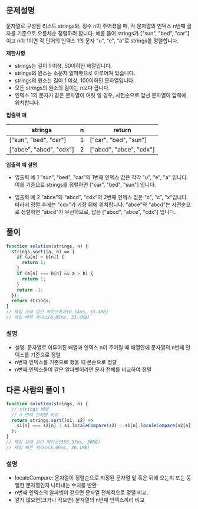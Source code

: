 ## 문제설명

문자열로 구성된 리스트 strings와, 정수 n이 주어졌을 때, 각 문자열의 인덱스 n번째 글자를 기준으로 오름차순 정렬하려 합니다. 예를 들어 strings가 ["sun", "bed", "car"]이고 n이 1이면 각 단어의 인덱스 1의 문자 "u", "e", "a"로 strings를 정렬합니다.

**제한사항**

- strings는 길이 1 이상, 50이하인 배열입니다.
- strings의 원소는 소문자 알파벳으로 이루어져 있습니다.
- strings의 원소는 길이 1 이상, 100이하인 문자열입니다.
- 모든 strings의 원소의 길이는 n보다 큽니다.
- 인덱스 1의 문자가 같은 문자열이 여럿 일 경우, 사전순으로 앞선 문자열이 앞쪽에 위치합니다.

**입출력 예**

| strings                 | n   | return                  |
| ----------------------- | --- | ----------------------- |
| ["sun", "bed", "car"]   | 1   | ["car", "bed", "sun"]   |
| ["abce", "abcd", "cdx"] | 2   | ["abcd", "abce", "cdx"] |

**입출력 예 설명**

- 입출력 예 1
  "sun", "bed", "car"의 1번째 인덱스 값은 각각 "u", "e", "a" 입니다. 이를 기준으로 strings를 정렬하면 ["car", "bed", "sun"] 입니다.

- 입출력 예 2
  "abce"와 "abcd", "cdx"의 2번째 인덱스 값은 "c", "c", "x"입니다. 따라서 정렬 후에는 "cdx"가 가장 뒤에 위치합니다. "abce"와 "abcd"는 사전순으로 정렬하면 "abcd"가 우선하므로, 답은 ["abcd", "abce", "cdx"] 입니다.

## 풀이

```js
function solution(strings, n) {
  strings.sort((a, b) => {
    if (a[n] > b[n]) {
      return 1;
    }
    if (a[n] === b[n] && a > b) {
      return 1;
    }
    return -1;
  });
  return strings;
}
// 제일 오래 걸린 케이스통과(0.14ms, 33.4MB)
// 제일 빠른 케이스(0.05ms, 33.4MB)
```

### 설명

- 설명: 문자열로 이루어진 배열과 인덱스 n이 주어질 때 배열안에 문자열의 n번째 인덱스를 기준으로 정렬
- n번째 인덱스를 기준으로 했을 때 큰순으로 정렬
- n번째 인덱스들이 같은 알파벳이라면 문자 전체를 비교하여 정렬

## 다른 사람의 풀이 1

```js
function solution(strings, n) {
  // strings 배열
  // n 번째 문자열 비교
  return strings.sort((s1, s2) =>
    s1[n] === s2[n] ? s1.localeCompare(s2) : s1[n].localeCompare(s2[n])
  );
}
// 제일 오래 걸린 케이스(556.37ms, 36MB)
// 제일 빠른 케이스(8.69ms, 36.1MB)
```

### 설명

- localeCompare: 문자열이 정렬순으로 지정된 문자열 앞 혹은 뒤에 오는지 또는 동일한 문자열인지 나타내는 수치를 반환
- n번째 인덱스의 알파벳이 같으면 문자열 전체적으로 정렬 비교.
- 같지 않으면(크거나 작으면) 문자열의 n번째 인덱스끼리 비교
